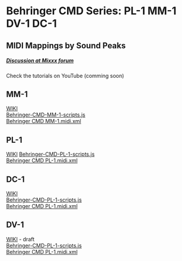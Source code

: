 # Behringer CMD Series: PL-1 MM-1 DV-1 DC-1
## MIDI Mappings by Sound Peaks
##### [Discussion at Mixxx forum](https://mixxx.org/forums/viewtopic.php?f=7&t=8762)

Check the tutorials on YouTube (comming soon)

## MM-1
[WIKI](https://mixxx.org/wiki/doku.php/behringer_cmd_mm-1-sp)  
[Behringer-CMD-MM-1-scripts.js](https://raw.githubusercontent.com/mevsme/MIDI/master/Behringer-CMD-MM-1-scripts.js)  
[Behringer CMD MM-1.midi.xml](https://raw.githubusercontent.com/mevsme/MIDI/master/Behringer%20CMD%20MM-1.midi.xml)

## PL-1
[WIKI](https://mixxx.org/wiki/doku.php/behringer_cmd_pl-1) 
[Behringer-CMD-PL-1-scripts.js](https://raw.githubusercontent.com/mevsme/MIDI/master/Behringer-CMD-PL-1-scripts.js)  
[Behringer CMD PL-1.midi.xml](https://raw.githubusercontent.com/mevsme/MIDI/master/Behringer%20CMD%20PL-1.midi.xml)

## DC-1
[WIKI](https://mixxx.org/wiki/doku.php/behringer_cmd_dc-1-sp)  
[Behringer-CMD-PL-1-scripts.js](https://raw.githubusercontent.com/mevsme/MIDI/master/Behringer-CMD-DC-1-scripts.js)  
[Behringer CMD PL-1.midi.xml](https://raw.githubusercontent.com/mevsme/MIDI/master/Behringer%20CMD%20DC-1.midi.xml)

## DV-1
[WIKI](https://mixxx.org/wiki/doku.php/behringer_cmd_dv-1-sp) - draft  
[Behringer-CMD-PL-1-scripts.js](https://raw.githubusercontent.com/mevsme/MIDI/master/Behringer-CMD-DV-1-scripts.js)  
[Behringer CMD PL-1.midi.xml](https://raw.githubusercontent.com/mevsme/MIDI/master/Behringer%20CMD%20DV-1.midi.xml)


 
